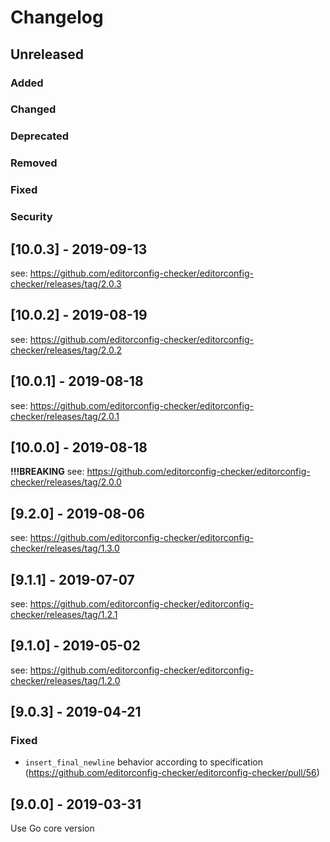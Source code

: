 # Changelog

## Unreleased
### Added
### Changed
### Deprecated
### Removed
### Fixed
### Security

## [10.0.3] - 2019-09-13
see: https://github.com/editorconfig-checker/editorconfig-checker/releases/tag/2.0.3

## [10.0.2] - 2019-08-19
see: https://github.com/editorconfig-checker/editorconfig-checker/releases/tag/2.0.2

## [10.0.1] - 2019-08-18
see: https://github.com/editorconfig-checker/editorconfig-checker/releases/tag/2.0.1

## [10.0.0] - 2019-08-18
__!!!BREAKING__
see: https://github.com/editorconfig-checker/editorconfig-checker/releases/tag/2.0.0

## [9.2.0] - 2019-08-06
see: https://github.com/editorconfig-checker/editorconfig-checker/releases/tag/1.3.0

## [9.1.1] - 2019-07-07
see: https://github.com/editorconfig-checker/editorconfig-checker/releases/tag/1.2.1

## [9.1.0] - 2019-05-02
see: https://github.com/editorconfig-checker/editorconfig-checker/releases/tag/1.2.0

## [9.0.3] - 2019-04-21
### Fixed
* `insert_final_newline` behavior according to specification (https://github.com/editorconfig-checker/editorconfig-checker/pull/56)

## [9.0.0] - 2019-03-31
Use Go core version
